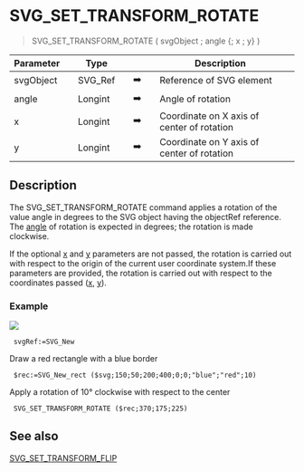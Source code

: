 <!-- SVG_SET_TRANSFORM_ROTATE ( target ; angle ; cx ; cy )
 -> target (Text)
 -> angle (Real)
 -> cx (Real)
 -> cy (Real)-->
# SVG_SET_TRANSFORM_ROTATE

> SVG_SET_TRANSFORM_ROTATE ( svgObject ; angle {; x ; y} )

| Parameter |     | Type |     |     |     | Description |     |
| --- | --- | --- | --- | --- | --- | --- | --- |
| svgObject |     | SVG_Ref |     | ➡️ |     | Reference of SVG element |     |
| angle |     | Longint |     | ➡️ |     | Angle of rotation |     |
| x   |     | Longint |     | ➡️ |     | Coordinate on X axis of center of rotation |     |
| y   |     | Longint |     | ➡️ |     | Coordinate on Y axis of center of rotation |     |

## Description

The SVG_SET_TRANSFORM_ROTATE command applies a rotation of the value angle in degrees to the SVG object having the objectRef reference.  
The [angle](# "Angle of rotation") of rotation is expected in degrees; the rotation is made clockwise.

If the optional [x](# "Coordinate on X axis of center of rotation") and [y](# "Coordinate on Y axis of center of rotation") parameters are not passed, the rotation is carried out with respect to the origin of the current user coordinate system.If these parameters are provided, the rotation is carried out with respect to the coordinates passed ([x](# "Coordinate on X axis of center of rotation"), [y](# "Coordinate on Y axis of center of rotation")).

### Example  

![](https://doc.4d.com/4Dv19/picture/194306/pict194306.en.png)

```4d
 svgRef:=SVG_New   
```

Draw a red rectangle with a blue border 

```4d
 $rec:=SVG_New_rect ($svg;150;50;200;400;0;0;"blue";"red";10)  
```
Apply a rotation of 10° clockwise with respect to the center  

```4d
 SVG_SET_TRANSFORM_ROTATE ($rec;370;175;225)
```

## See also 

[SVG_SET_TRANSFORM_FLIP](SVG_SET_TRANSFORM_FLIP.md)
